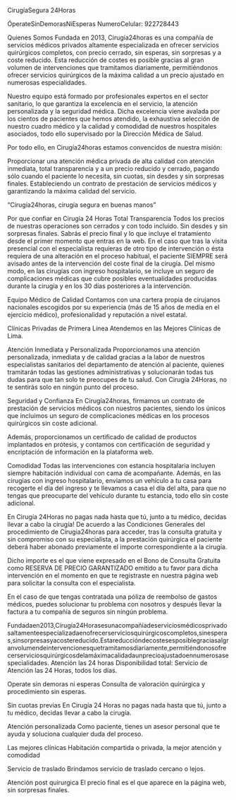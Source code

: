 CirugíaSegura
24Horas


ÓperateSinDemorasNiEsperas
NumeroCelular: 922728443

Quienes Somos
Fundada en 2013, Cirugía24horas es una compañía de servicios médicos privados altamente especializada en ofrecer servicios quirúrgicos completos, con precio cerrado, sin esperas, sin sorpresas y a coste reducido. Esta reducción de costes es posible gracias al gran volumen de intervenciones que tramitamos diariamente, permitiéndonos ofrecer servicios quirúrgicos de la máxima calidad a un precio ajustado en numerosas especialidades.

Nuestro equipo está formado por profesionales expertos en el sector sanitario, lo que garantiza la excelencia en el servicio, la atención personalizada y la seguridad médica. Dicha excelencia viene avalada por los cientos de pacientes que hemos atendido, la exhaustiva selección de nuestro cuadro médico y la calidad y comodidad de nuestros hospitales asociados, todo ello supervisado por la Dirección Médica de Salud.

Por todo ello, en Cirugía24horas estamos convencidos de nuestra misión:

Proporcionar una atención médica privada de alta calidad con atención inmediata, total transparencia y a un precio reducido y cerrado, pagando sólo cuando el paciente lo necesita, sin cuotas, sin desdes y sin sorpresas finales. Estableciendo un contrato de prestación de servicios médicos y garantizando la máxima calidad del servicio.

“Cirugía24horas, cirugía segura en buenas manos”

Por que confiar en Cirugía 24 Horas
Total Transparencia
Todos los precios de nuestras operaciones son cerrados y con todo incluido. Sin desdes y sin sorpresas finales. Sabrás el precio final y lo que incluye el tratamiento desde el primer momento que entras en la web. En el caso que tras la visita presencial con el especialista requieras de otro tipo de intervención o ésta requiera de una alteración en el proceso habitual, el paciente SIEMPRE será avisado antes de la intervención del coste final de la cirugía. Del mismo modo, en las cirugías con ingreso hospitalario, se incluye un seguro de complicaciones médicas que cubre posibles eventualidades producidas durante la cirugía y en los 30 días posteriores a la intervención.

Equipo Médico de Calidad
Contamos con una cartera propia de cirujanos nacionales escogidos por su experiencia (más de 15 años de media en el ejercicio médico), profesionalidad y reputación a nivel estatal.

Clínicas Privadas de Primera Línea
Atendemos en las Mejores Clínicas de Lima.

Atención Inmediata y Personalizada
Proporcionamos una atención personalizada, inmediata y de calidad gracias a la labor de nuestros especialistas sanitarios del departamento de atención al paciente, quienes tramitarán todas las gestiones administrativas y solucionarán todas tus dudas para que tan solo te preocupes de tu salud. Con Cirugía 24Horas, no te sentirás solo en ningún punto del proceso.

Seguridad y Confianza
En Cirugía24horas, firmamos un contrato de prestación de servicios médicos con nuestros pacientes, siendo los únicos que incluimos un seguro de complicaciones médicas en los procesos quirúrgicos sin coste adicional.

Además, proporcionamos un certificado de calidad de productos implantados en prótesis, y contamos con certificación de seguridad y encriptación de información en la plataforma web.

Comodidad
Todas las intervenciones con estancia hospitalaria incluyen siempre habitación individual con cama de acompañante. Además, en las cirugías con ingreso hospitalario, enviamos un vehículo a tu casa para recogerte el día del ingreso y te llevamos a casa el día del alta, para que no tengas que preocuparte del vehículo durante tu estancia, todo ello sin coste adicional.

En Cirugía 24Horas no pagas nada hasta que tú, junto a tu médico, decidas llevar a cabo la cirugía!
De acuerdo a las Condiciones Generales del procedimiento de Cirugia24horas para acceder, tras la consulta gratuita y sin compromiso con su especialista, a la prestación quirúrgica el paciente deberá haber abonado previamente el importe correspondiente a la cirugía.

Dicho importe es el que viene expresado en el Bono de Consulta Gratuita como RESERVA DE PRECIO GARANTIZADO emitido a tu favor para dicha intervención en el momento en que te registraste en nuestra página web para solicitar la consulta con el especialista.

En el caso de que tengas contratada una póliza de reembolso de gastos médicos, puedes solucionar tu problema con nosotros y después llevar la factura a tu compañía de seguros sin ningún problema.

Fundadaen2013,Cirugía24Horasesunacompañíadeserviciosmédicosprivadosaltamenteespecializadaenofrecerserviciosquirúrgicoscompletos,sinesperas,sinsorpresasyacostereducido.Estareduccióndecostesesposiblegraciasalgranvolumendeintervencionesquetramitamosdiariamente,permitiéndonosofrecerserviciosquirúrgicosdelamáximacalidadaunprecioajustadoennumerosasespecialidades.
Atención las 24 horas
Disponibilidad total: Servicio de Atención las 24 Horas, todos los días.

Operate sin demoras ni esperas
Consulta de valoración quirúrgica y procedimiento sin esperas.

Sin cuotas previas
En Cirugía 24 Horas no pagas nada hasta que tú, junto a tu médico, decidas llevar a cabo la cirugía.

Atención personalizada
Como paciente, tienes un asesor personal que te ayuda y soluciona cualquier duda del proceso.

Las mejores clínicas
Habitación compartida o privada, la mejor atención y comodidad

Servicio de traslado
Brindamos servicio de traslado cercano o lejos.

Atención post quirurgica
El precio final es el que aparece en la página web, sin sorpresas finales.